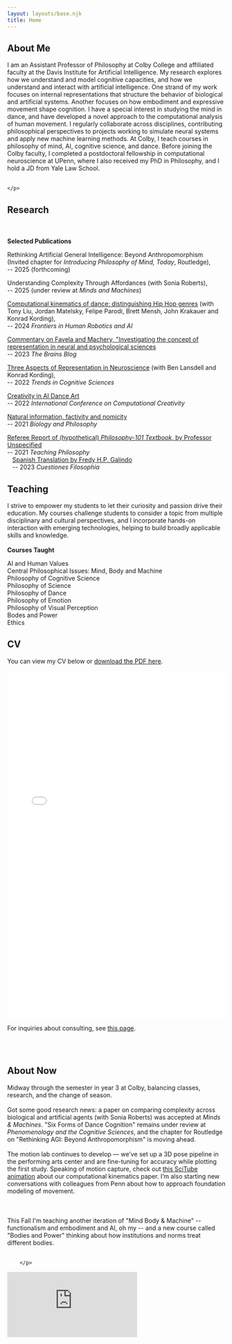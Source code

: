 ```yaml
---
layout: layouts/base.njk
title: Home
---
```


<div class="content-container">
    <div class="left-column">
<section id="about" class="section-about">
    <h2>About Me</h2>
    <p>
    I am an Assistant Professor of Philosophy at Colby College and affiliated faculty at the Davis Institute for Artificial Intelligence. My research explores how we understand and model cognitive capacities, and how we understand and interact with artificial intelligence. One strand of my work focuses on internal representations that structure the behavior of biological and artificial systems. Another focuses on how embodiment and expressive movement shape cognition. I have a special interest in studying the mind in dance, and have developed a novel approach to the computational analysis of human movement. I regularly collaborate across disciplines, contributing philosophical perspectives to projects working to simulate neural systems and apply new machine learning methods. At Colby, I teach courses in philosophy of mind, AI, cognitive science, and dance. Before joining the Colby faculty, I completed a postdoctoral fellowship in computational neuroscience at UPenn, where I also received my PhD in Philosophy, and I hold a JD from Yale Law School.
    <br><br>

    </p>
</section>

<section id="research" class="section-research">
    <h2>Research</h2>
    <br><br>
    <strong>Selected Publications</strong><br>
    <p>Rethinking Artificial General Intelligence: Beyond Anthropomorphism (Invited chapter for <em>Introducing Philosophy of Mind, Today</em>, Routledge),<br>-- 2025 (forthcoming)</p>
    <p>Understanding Complexity Through Affordances (with Sonia Roberts),<br>-- 2025 (under review at <em>Minds and Machines</em>)</p>
    <p><a href="https://www.ncbi.nlm.nih.gov/pmc/articles/PMC11098014/">Computational kinematics of dance: distinguishing Hip Hop genres</a> (with Tony Liu, Jordan Matelsky, Felipe Parodi, Brett Mensh, John Krakauer and Konrad Kording),<br>-- 2024 <em>Frontiers in Human Robotics and AI</em></p>
    <p><a href="https://philosophyofbrains.com/2024/01/23/commentary-on-favela-and-machery-investigating-the-concept-of-representation-in-the-neural-and-psychological-sciences.aspx">Commentary on Favela and Machery, "Investigating the concept of representation in neural and psychological sciences</a><br>-- 2023 <em>The Brains Blog</em></p>
    <p><a href="https://www.sciencedirect.com/science/article/abs/pii/S1364661322002108?dgcid=author">Three Aspects of Representation in Neuroscience</a> (with Ben Lansdell and Konrad Kording),<br>-- 2022 <em>Trends in Cognitive Sciences</em></p>
    <p><a href="http://ceur-ws.org/Vol-3255/paper6.pdf">Creativity in AI Dance Art</a><br>-- 2022 <em>International Conference on Computational Creativity</em></p>
    <p><a href="https://link.springer.com/article/10.1007/s10539-021-09784-4">Natural information, factivity and nomicity</a><br>-- 2021 <em>Biology and Philosophy</em></p>
    <p><a href="https://revistas.uptc.edu.co/index.php/cuestiones_filosofia/article/view/16074">Referee Report of (hypothetical) <em>Philosophy-101 Textbook</em>, by Professor Unspecified</a><br>-- 2021 <em>Teaching Philosophy</em><br>
    &nbsp;&nbsp;&nbsp;<a href="https://www.pdcnet.org/teachphil/content/teachphil_2021_0999_3_30_142">Spanish Translation by Fredy H.P. Galindo</a><br>&nbsp;&nbsp;&nbsp;-- 2023 <em>Cuestiones Filosophia</em></p>
</section>

<section id="teaching" class="section-teaching">
    <h2>Teaching</h2>
    <p>I strive to empower my students to let their curiosity and passion drive their education. My courses challenge students to consider a topic from multiple disciplinary and cultural perspectives, and I incorporate hands-on interaction with emerging technologies, helping to build broadly applicable skills and knowledge.  <br><br>
    <strong>Courses Taught</strong>
    <p> AI and Human Values<br>
    Central Philosophical Issues: Mind, Body and Machine<br>
    Philosophy of Cognitive Science<br>
    Philosophy of Science<br>
    Philosophy of Dance<br>
    Philosophy of Emotion<br>
    Philosophy of Visual Perception<br>
    Bodes and Power<br>
    Ethics
    </p>

</section>

<section id="cv" class="section-cv">
    <h2>CV</h2>
    <p>You can view my CV below or <a href="/assets/CV.pdf" target="_blank">download the PDF here</a>.</p>
    <div class="cv-embed">
        <iframe src="/assets/CV.pdf" width="100%" height="800px" frameborder="0">
            Your browser doesn't support PDF embedding. Please <a href="/assets/CV.pdf" target="_blank">download the PDF</a> to view it.
        </iframe>
    </div>
    <p>For inquiries about consulting, see <a href="/consulting/">this page</a>.</p>
    <br><br>
</section>

</div>

<div class="right-column">
    <section id="currently" class="section-currently">
        <h2>About Now</h2>
        <p> Midway through the semester in year 3 at Colby, balancing classes, research, and the change of season.  <br><br>
          Got some good research news: a paper on comparing complexity across biological and artificial agents (with Sonia Roberts) was accepted at <em>Minds & Machines</em>. "Six Forms of Dance Cognition" remains under review at <em>Phenomenology and the Cognitive Sciences</em>, and the chapter for Routledge on "Rethinking AGI: Beyond Anthropomorphism" is moving ahead. <br><br>
          The motion lab continues to develop — we’ve set up a 3D pose pipeline in the performing arts center and are fine-tuning for accuracy while plotting the first study. Speaking of motion capture, check out <a href="https://scitube.io/professor-ben-baker-how-computational-methods-can-distinguish-between-hip-hop-dance-styles/" target="_blank">this SciTube animation</a> about our computational kinematics paper. I’m also starting new conversations with colleagues from Penn about how to approach foundation modeling of movement. <br><br><br><br>
          This Fall I'm teaching another iteration of "Mind Body & Machine" -- functionalism and embodiment and AI, oh my -- and a new course called "Bodies and Power" thinking about how institutions and norms treat different bodies. <br><br>

        </p>
<div class="video-container">
    <iframe src="https://www.youtube.com/embed/1bZT_UudLnk" frameborder="0" allowfullscreen></iframe>
</div>